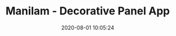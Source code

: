 ---
layout: post
title: "Manilam - Decorative Panel App"
date: 2020-08-01 10:05:24
comments: false
description: ""
link: "https://apps.apple.com/us/app/manilam/id1482536055"
image: /images/swift.jpg
keywords: ""
category: welcome
tags:
- welcome
---